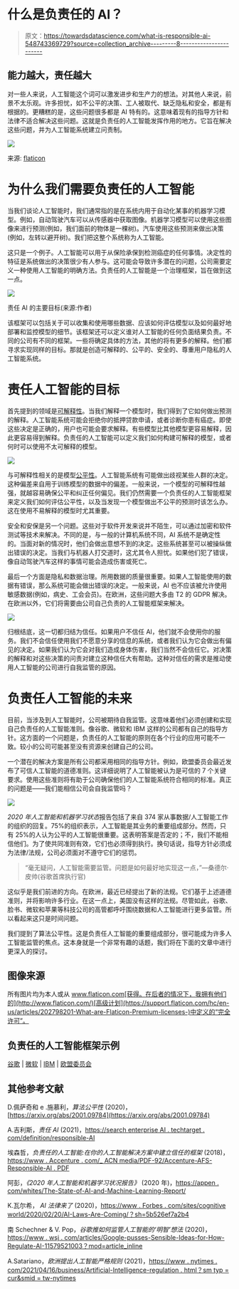 # 什么是负责任的 AI？

> 原文：<https://towardsdatascience.com/what-is-responsible-ai-548743369729?source=collection_archive---------8----------------------->

## 能力越大，责任越大

对一些人来说，人工智能这个词可以激发进步和生产力的想法。对其他人来说，前景不太乐观。许多担忧，如不公平的决策、工人被取代、缺乏隐私和安全，都是有根据的。更糟糕的是，这些问题很多都是 AI 特有的。这意味着现有的指导方针和法律不适合解决这些问题。这就是负责任的人工智能发挥作用的地方。它旨在解决这些问题，并为人工智能系统建立问责制。

![](img/d4fa24ac58330482f0535cd63f1d4cdb.png)

来源: [flaticon](https://www.flaticon.com/free-icon/ai_653829)

# 为什么我们需要负责任的人工智能

当我们谈论人工智能时，我们通常指的是在系统内用于自动化某事的机器学习模型。例如，自动驾驶汽车可以从传感器中获取图像。机器学习模型可以使用这些图像来进行预测(例如，我们面前的物体是一棵树)。汽车使用这些预测来做出决策(例如，左转以避开树)。我们把这整个系统称为人工智能。

这只是一个例子。人工智能可以用于从保险承保到检测癌症的任何事情。决定性的特征是系统做出的决策很少有人参与。这可能会导致许多潜在的问题，公司需要定义一种使用人工智能的明确方法。负责任的人工智能是一个治理框架，旨在做到这一点。

![](img/6f45d7b248c69bc976ff8bb17bc98947.png)

责任 AI 的主要目标(来源:作者)

该框架可以包括关于可以收集和使用哪些数据、应该如何评估模型以及如何最好地部署和监控模型的细节。该框架还可以定义谁对人工智能的任何负面结果负责。不同的公司有不同的框架。一些将确定具体的方法，其他的将有更多的解释。他们都寻求实现同样的目标。那就是创造可解释的、公平的、安全的、尊重用户隐私的人工智能系统。

# 责任人工智能的目标

首先提到的领域是[可解释性](/interpretability-in-machine-learning-ab0cf2e66e1)。当我们解释一个模型时，我们得到了它如何做出预测的解释。人工智能系统可能会拒绝你的抵押贷款申请，或者诊断你患有癌症。即使这些决定是正确的，用户也可能会要求解释。有些模型比其他模型更容易解释，因此更容易得到解释。负责任的人工智能可以定义我们如何构建可解释的模型，或者何时可以使用不太可解释的模型。

![](img/8bc1c52db770544e47bd2ebcdc305db0.png)

与可解释性相关的是模型[公平性](/what-is-algorithm-fairness-3182e161cf9f)。人工智能系统有可能做出歧视某些人群的决定。这种偏差来自用于训练模型的数据中的偏差。一般来说，一个模型的可解释性越强，就越容易确保公平和纠正任何偏见。我们仍然需要一个负责任的人工智能框架来定义我们如何评估公平性，以及当发现一个模型做出不公平的预测时该怎么办。这在使用不易解释的模型时尤其重要。

安全和安保是另一个问题。这些对于软件开发来说并不陌生，可以通过加密和软件测试等技术来解决。不同的是，与一般的计算机系统不同，AI 系统不是确定性的。当面对新的情况时，他们会做出意想不到的决定。这些系统甚至可以被操纵做出错误的决定。当我们与机器人打交道时，这尤其令人担忧。如果他们犯了错误，像自动驾驶汽车这样的事情可能会造成伤害或死亡。

最后一个方面是隐私和数据治理。所用数据的质量很重要。如果人工智能使用的数据有错误，那么系统可能会做出错误的决定。一般来说，AI 也不应该被允许使用敏感数据(例如，病史、工会会员)。在欧洲，这些问题大多由 T2 的 GDPR 解决。在欧洲以外，它们将需要由公司自己负责的人工智能框架来解决。

![](img/22b1fee52ff24a26cb1366296cbf4dfb.png)

归根结底，这一切都归结为信任。如果用户不信任 AI，他们就不会使用你的服务。我们不会信任使用我们不愿意分享的信息的系统，或者我们认为它会做出有偏见的决定。如果我们认为它会对我们造成身体伤害，我们当然不会信任它。对决策的解释和对这些决策的问责对建立这种信任大有帮助。这种对信任的需求是推动使用人工智能的公司进行自我监管的原因。

# 负责任人工智能的未来

目前，当涉及到人工智能时，公司被期待自我监管。这意味着他们必须创建和实现自己负责任的人工智能准则。像谷歌、微软和 IBM 这样的公司都有自己的指导方针。这方面的一个问题是，负责任的人工智能的原则在各个行业的应用可能不一致。较小的公司可能甚至没有资源来创建自己的公司。

一个潜在的解决方案是所有公司都采用相同的指导方针。例如，欧盟委员会最近发布了可信人工智能的道德准则。这详细说明了人工智能被认为是可信的 7 个关键要求。使用这些准则将有助于公司确保他们的人工智能系统符合相同的标准。真正的问题是——我们能相信公司会自我监管吗？

![](img/613c320d6f96ee5a9a7e53fbb8a39665.png)

*2020 年人工智能和机器学习状态*报告包括了来自 374 家从事数据/人工智能工作的组织的回复。75%的组织表示，人工智能是其业务的重要组成部分。然而，只有 25%的人认为公平的人工智能很重要。这表明答案是否定的；不，我们不能相信他们。为了使共同准则有效，它们也必须得到执行。换句话说，指导方针必须成为法律/法规，公司必须面对不遵守它们的惩罚。

> “毫无疑问，人工智能需要监管。问题是如何最好地实现这一点，”—桑德尔·皮帅(谷歌首席执行官)

这似乎是我们前进的方向。在欧洲，最近已经提出了新的法规。它们基于上述道德准则，并将影响许多行业。在这一点上，美国没有这样的法规。尽管如此，谷歌、脸书、微软和苹果等科技公司的高管都呼吁围绕数据和人工智能进行更多监管。所以看起来这只是时间问题。

我们提到了算法公平性。这是负责任人工智能的重要组成部分，很可能成为许多人工智能监管的焦点。这本身就是一个非常有趣的话题，我们将在下面的文章中进行更深入的探讨。

</what-is-algorithm-fairness-3182e161cf9f>  

## 图像来源

所有图片均为本人或从 www.flaticon.com[获得。在后者的情况下，我拥有他们的](http://www.flaticon.com/)[高级计划](https://support.flaticon.com/hc/en-us/articles/202798201-What-are-Flaticon-Premium-licenses-)中定义的“完全许可”。

## **负责任的人工智能框架示例**

[谷歌](https://ai.google/responsibilities/responsible-ai-practices/) | [微软](https://www.microsoft.com/en-us/ai/responsible-ai?activetab=pivot1:primaryr6) | [IBM](https://www.ibm.com/artificial-intelligence/ethics) | [欧盟委员会](https://digital-strategy.ec.europa.eu/en/library/ethics-guidelines-trustworthy-ai)

## 其他参考文献

D.佩萨奇和 e .施慕利，*算法公平性* (2020)，[https://arxiv.org/abs/2001.09784](https://arxiv.org/abs/2001.09784)

A.吉利斯，*责任 AI* (2021)，[https://search enterprise AI . techtarget . com/definition/responsible-AI](https://searchenterpriseai.techtarget.com/definition/responsible-AI)

埃森哲，*负责任的人工智能:在你的人工智能解决方案中建立信任的框架* (2018)，[https://www . Accenture . com/_ ACN media/PDF-92/Accenture-AFS-Responsible-AI . PDF](https://www.accenture.com/_acnmedia/PDF-92/Accenture-AFS-Responsible-AI.pdf)

阿彭，*《2020 年人工智能和机器学习状况报告》* (2020 年)，[https://appen . com/whites/The-State-of-AI-and-Machine-Learning-Report/](https://appen.com/whitepapers/the-state-of-ai-and-machine-learning-report/)

K.瓦尔希， *AI 法律来了* (2020)，[https://www . Forbes . com/sites/cognitive world/2020/02/20/AI-Laws-Are-Coming/？sh=5b526ef7a2b4](https://www.forbes.com/sites/cognitiveworld/2020/02/20/ai-laws-are-coming/?sh=5b526ef7a2b4)

南 Schechner & V. Pop，*谷歌推如何监管人工智能的‘明智’想法* (2020)，[https://www . wsj . com/articles/Google-pusses-Sensible-Ideas-for-How-Regulate-AI-11579521003？mod=article_inline](https://www.wsj.com/articles/google-pushes-sensible-ideas-for-how-to-regulate-ai-11579521003?mod=article_inline)

A.Satariano，*欧洲提出人工智能严格规则* (2021)，[https://www . nytimes . com/2021/04/16/business/Artificial-Intelligence-regulation . html？sm typ = cur&smid = tw-nytimes](https://www.nytimes.com/2021/04/16/business/artificial-intelligence-regulation.html?smtyp=cur&smid=tw-nytimes)